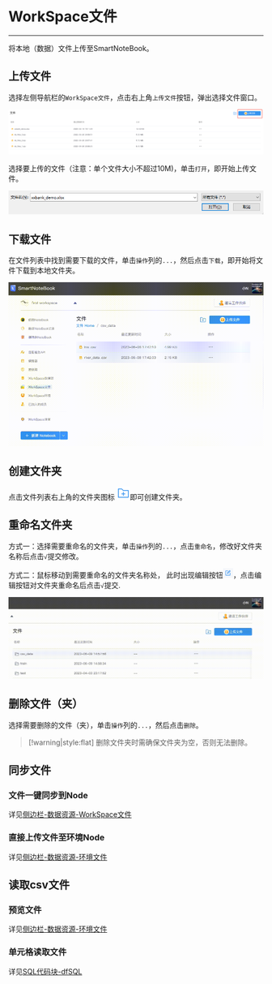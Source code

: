 # WorkSpace文件
---

将本地（数据）文件上传至SmartNoteBook。

## 上传文件

选择左侧导航栏的`WorkSpace文件`，点击右上角`上传文件`按钮，弹出选择文件窗口。

![图 1](../images/fileup.png)

选择要上传的文件（注意：单个文件大小不超过10M)，单击`打开`，即开始上传文件。

![图 2](../images/openfile.png)  
 

## 下载文件

在文件列表中找到需要下载的文件，单击`操作`列的`...`，然后点击`下载`，即开始将文件下载到本地文件夹。

![图 3](../images/82e56f6d5af2534e92634abe29b10b78871c015f9c8f33e80795f2611ef36722.gif)  


## 创建文件夹

点击文件列表右上角的文件夹图标 <img src="../images/newfolder.png"  style="display: inline-block;" />即可创建文件夹。

## 重命名文件夹

方式一：选择需要重命名的文件夹，单击`操作`列的`...`，点击`重命名`，修改好文件夹名称后点击`√`提交修改。

方式二：鼠标移动到需要重命名的文件夹名称处， 此时出现编辑按钮<img src="../images/001937546f67284288a8d7c37770016a96adc4c786c4fc75f3211e4200139a7f.png"  style="display: inline-block;" />，点击编辑按钮对文件夹重命名后点击`√`提交.


![图 4](../images/ddbd6bff6f4fdb5ef2dc8c37ad794555b1e8919b9b658b76cc4b77e5a51e1dcb.gif)  


## 删除文件（夹）

选择需要删除的文件（夹），单击`操作`列的`...`，然后点击`删除`。

> [!warning|style:flat]
> 删除文件夹时需确保文件夹为空，否则无法删除。


## 同步文件

### 文件一键同步到Node

详见<a href="../NoteBook/Sidebar.md" title="侧边栏">侧边栏-数据资源-WorkSpace文件</a>

### 直接上传文件至环境Node

详见<a href="../NoteBook/Sidebar.md" title="侧边栏">侧边栏-数据资源-环境文件</a>

## 读取csv文件

### 预览文件

详见<a href="../NoteBook/Sidebar.md" title="侧边栏">侧边栏-数据资源-环境文件</a>

### 单元格读取文件

详见<a href="../NoteBook/SQL.md" title="SQL">SQL代码块-dfSQL</a>

<!-- **备注**：

在SmartNoteBook中，非结构的文件资源存储机制分为两级：

* 在Workspace文件处上传，文件会上传到公共区域

* 通过NoteBook的数据资源同步，可以根据需要将MinIO公共区域的资源文件同步至Node节点使用

![](/assets/tbwj.png) -->


